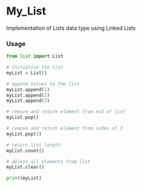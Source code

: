 # My_List

Implementation of Lists data type using Linked Lists

### Usage
``` python
from list import List

# Initialize the list
myList = List()

# append Values to the list
myList.append(1)
myList.append(2)
myList.append(3)

# remove and return element from end of list
myList.pop()

# remove and return element from index of 3
myList.pop(3)

# return list length
myList.count()

# delete all elements from list
myList.clear()

print(myList)

```